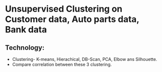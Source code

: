 # Unsupervised Clustering on Customer data, Auto parts data, Bank data

## Technology:
* Clustering- K-means, Hierachical, DB-Scan, PCA, Elbow ans Silhouette.
* Compare correlation between these 3 clustering.
